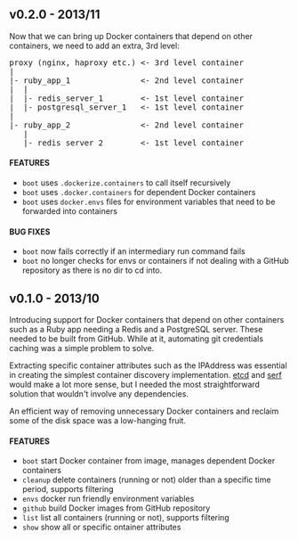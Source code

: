 ## v0.2.0 - 2013/11

Now that we can bring up Docker containers that depend on other
containers, we need to add an extra, 3rd level:

<pre>
proxy (nginx, haproxy etc.) <- 3rd level container
|
|- ruby_app_1               <- 2nd level container
|  |
|  |- redis_server_1        <- 1st level container
|  |- postgresql_server_1   <- 1st level container
|
|- ruby_app_2               <- 2nd level container
   |
   |- redis_server_2        <- 1st level container
</pre>

#### FEATURES

* `boot` uses `.dockerize.containers` to call itself recursively
* `boot` uses `.docker.containers` for dependent Docker containers
* `boot` uses `docker.envs` files for environment variables that
  need to be forwarded into containers

#### BUG FIXES

* `boot` now fails correctly if an intermediary run command fails
* `boot` no longer checks for envs or containers if not dealing with a
  GitHub repository as there is no dir to cd into.

## v0.1.0 - 2013/10

Introducing support for Docker containers that depend on other
containers such as a Ruby app needing a Redis and a PostgreSQL server.
These needed to be built from GitHub. While at it, automating git
credentials caching was a simple problem to solve.

Extracting specific container attributes such as the IPAddress was
essential in creating the simplest container discovery implementation.
[etcd](https://github.com/coreos/etcd) and
[serf](https://github.com/hashicorp/serf) would make a lot more sense,
but I needed the most straightforward solution that wouldn't involve any
dependencies.

An efficient way of removing unnecessary Docker containers and reclaim
some of the disk space was a low-hanging fruit.

#### FEATURES

* `boot` start Docker container from image, manages dependent Docker
  containers
* `cleanup` delete containers (running or not) older than a specific
  time period, supports filtering
* `envs` docker run friendly environment variables
* `github` build Docker images from GitHub repository
* `list` list all containers (running or not), supports filtering
* `show` show all or specific ontainer attributes
